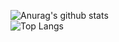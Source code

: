![Anurag's github stats](https://github-readme-stats.vercel.app/api?username=mariuscontoli&show_icons=true&theme=transparent&count_private=true) <br>
![Top Langs](https://github-readme-stats.vercel.app/api/top-langs/?username=mariuscontoli&layout=compact&gh-dark-mode-only)
